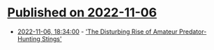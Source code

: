 # [Published on 2022-11-06](index.md)

* [2022-11-06, 18:34:00](https://news.slashdot.org/story/22/11/06/1618246/the-disturbing-rise-of-amateur-predator-hunting-stings?utm_source=rss1.0mainlinkanon&utm_medium=feed) - ['The Disturbing Rise of Amateur Predator-Hunting Stings'](https://news.slashdot.org/story/22/11/06/1618246/the-disturbing-rise-of-amateur-predator-hunting-stings?utm_source=rss1.0mainlinkanon&utm_medium=feed)
